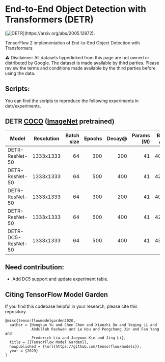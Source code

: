 # End-to-End Object Detection with Transformers (DETR)

[![DETR](https://img.shields.io/badge/DETR-arXiv.2005.12872-B3181B?)](https://arxiv.org/abs/2005.12872).

TensorFlow 2 implementation of End-to-End Object Detection with Transformers

⚠️ Disclaimer: All datasets hyperlinked from this page are not owned or
distributed by Google. The dataset is made available by third parties.
Please review the terms and conditions made available by the third parties
before using the data.

## Scripts:

You can find the scripts to reproduce the following experiments in
detr/experiments.


## DETR [COCO](https://cocodataset.org) ([ImageNet](https://www.image-net.org) pretrained)

| Model     | Resolution | Batch size | Epochs | Decay@ | Params (M) | Box AP | Dashboard | Checkpoint | Experiment |
| --------- | :--------: | ----------:| ------:| -----: | ---------: | -----: | --------: | ---------: | ---------: |
| DETR-ResNet-50 | 1333x1333 |64|300| 200 |41 | 40.6 | [tensorboard](https://tensorboard.dev/experiment/o2IEZnniRYu6pqViBeopIg/#scalars) | [ckpt](https://storage.googleapis.com/tf_model_garden/vision/detr/detr_resnet_50_300.tar.gz) | detr_r50_300epochs.sh |
| DETR-ResNet-50 | 1333x1333 |64|500| 400 |41 | 42.0| [tensorboard](https://tensorboard.dev/experiment/YFMDKpESR4yjocPh5HgfRw/) | [ckpt](https://storage.googleapis.com/tf_model_garden/vision/detr/detr_resnet_50_500.tar.gz) | detr_r50_500epochs.sh |
| DETR-ResNet-50 | 1333x1333 |64|300| 200 |41 | 40.6 | paper | NA | NA |
| DETR-ResNet-50 | 1333x1333 |64|500| 400 |41 | 42.0 | paper | NA | NA |
| DETR-DC5-ResNet-50 | 1333x1333 |64|500| 400 |41 | 43.3 | paper | NA | NA |

## Need contribution:

*   Add DC5 support and update experiment table.


## Citing TensorFlow Model Garden

If you find this codebase helpful in your research, please cite this repository.

```
@misc{tensorflowmodelgarden2020,
  author = {Hongkun Yu and Chen Chen and Xianzhi Du and Yeqing Li and
            Abdullah Rashwan and Le Hou and Pengchong Jin and Fan Yang and
            Frederick Liu and Jaeyoun Kim and Jing Li},
  title = {{TensorFlow Model Garden}},
  howpublished = {\url{https://github.com/tensorflow/models}},
  year = {2020}
}
```
